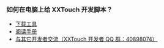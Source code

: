 ### 如何在电脑上给 XXTouch 开发脚本？
- [下载工具](https://www.xxtouch.com/docs/dev#开发及周边工具下载)
- [阅读手册](https://www.xxtouch.com/docs/dev#如何阅读本手册)
- [与其它开发者交流（XXTouch 开发者 QQ 群：40898074）](//shang.qq.com/wpa/qunwpa?idkey=7647f6b82262c03911735b21318b20167e4e1f5b4c3f94de83c1a1c4e58b93f2)
